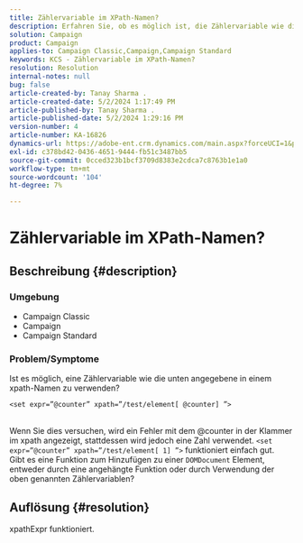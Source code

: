 ```yaml
---
title: Zählervariable im XPath-Namen?
description: Erfahren Sie, ob es möglich ist, die Zählervariable wie die in einem xpath-Namen zu verwenden.
solution: Campaign
product: Campaign
applies-to: Campaign Classic,Campaign,Campaign Standard
keywords: KCS - Zählervariable im XPath-Namen?
resolution: Resolution
internal-notes: null
bug: false
article-created-by: Tanay Sharma .
article-created-date: 5/2/2024 1:17:49 PM
article-published-by: Tanay Sharma .
article-published-date: 5/2/2024 1:29:16 PM
version-number: 4
article-number: KA-16826
dynamics-url: https://adobe-ent.crm.dynamics.com/main.aspx?forceUCI=1&pagetype=entityrecord&etn=knowledgearticle&id=2fc2f359-8608-ef11-9f8a-6045bd026dc7
exl-id: c378bd42-0436-4651-9444-fb51c3487bb5
source-git-commit: 0cced323b1bcf3709d8383e2cdca7c8763b1e1a0
workflow-type: tm+mt
source-wordcount: '104'
ht-degree: 7%

---
```


# Zählervariable im XPath-Namen?

## Beschreibung {#description}


### Umgebung

- Campaign Classic
- Campaign
- Campaign Standard


### Problem/Symptome

Ist es möglich, eine Zählervariable wie die unten angegebene in einem xpath-Namen zu verwenden?


```
<set expr=”@counter” xpath=”/test/element[ @counter] ”>
```

<br>Wenn Sie dies versuchen, wird ein Fehler mit dem @counter in der Klammer im xpath angezeigt, stattdessen wird jedoch eine Zahl verwendet. `<set expr=”@counter” xpath=”/test/element[ 1] ”>` funktioniert einfach gut.<br>Gibt es eine Funktion zum Hinzufügen zu einer `DOMDocument` Element, entweder durch eine angehängte Funktion oder durch Verwendung der oben genannten Zählervariablen?

## Auflösung {#resolution}


xpathExpr funktioniert.
